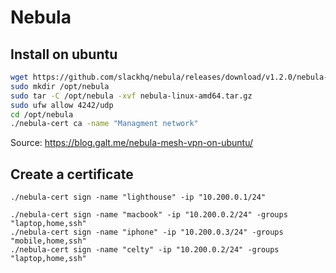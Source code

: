 # Nebula

## Install on ubuntu
```sh
wget https://github.com/slackhq/nebula/releases/download/v1.2.0/nebula-linux-amd64.tar.gz
sudo mkdir /opt/nebula
sudo tar -C /opt/nebula -xvf nebula-linux-amd64.tar.gz
sudo ufw allow 4242/udp
cd /opt/nebula
./nebula-cert ca -name "Managment network"
```

Source:
https://blog.galt.me/nebula-mesh-vpn-on-ubuntu/

## Create a certificate

```
./nebula-cert sign -name "lighthouse" -ip "10.200.0.1/24"

./nebula-cert sign -name "macbook" -ip "10.200.0.2/24" -groups "laptop,home,ssh"
./nebula-cert sign -name "iphone" -ip "10.200.0.3/24" -groups "mobile,home,ssh"
./nebula-cert sign -name "celty" -ip "10.200.0.2/24" -groups "laptop,home,ssh"


```